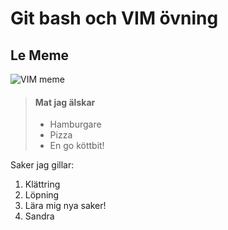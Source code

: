 # Git bash och VIM övning

## Le Meme

![VIM meme](https://media.licdn.com/dms/image/v2/C4D22AQGXYXvSI9PzAA/feedshare-shrink_800/feedshare-shrink_800/0/1611320557813?e=2147483647&v=beta&t=TFXMQs53-ZYSmXus9cSOJ2CZAClOW-NiLxp2NqZEm7Q)

> #### Mat jag älskar
>
> - Hamburgare
> - Pizza
> - En go köttbit!
>

Saker jag gillar:
1. Klättring
2. Löpning
3. Lära mig nya saker!
4. Sandra
